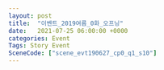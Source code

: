 ```yaml
---
layout: post
title:  "이벤트_2019여름_0화_오프닝"
date:   2021-07-25 06:00:00 +0000
categories: Event
Tags: Story Event
SceneCode: ["scene_evt190627_cp0_q1_s10"]
---
```

